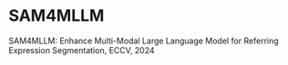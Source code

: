 # SAM4MLLM
SAM4MLLM: Enhance Multi-Modal Large Language Model for Referring Expression Segmentation, ECCV, 2024
